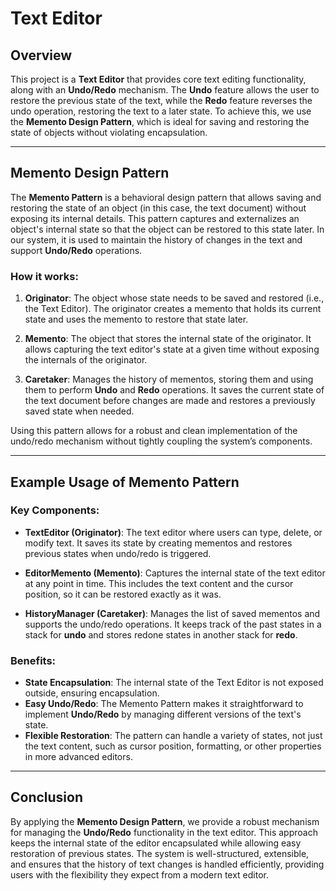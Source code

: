 # Text Editor

## Overview

This project is a **Text Editor** that provides core text editing functionality, along with an **Undo/Redo** mechanism. The **Undo** feature allows the user to restore the previous state of the text, while the **Redo** feature reverses the undo operation, restoring the text to a later state. To achieve this, we use the **Memento Design Pattern**, which is ideal for saving and restoring the state of objects without violating encapsulation.

---

## Memento Design Pattern

The **Memento Pattern** is a behavioral design pattern that allows saving and restoring the state of an object (in this case, the text document) without exposing its internal details. This pattern captures and externalizes an object's internal state so that the object can be restored to this state later. In our system, it is used to maintain the history of changes in the text and support **Undo/Redo** operations.

### How it works:

1. **Originator**: The object whose state needs to be saved and restored (i.e., the Text Editor). The originator creates a memento that holds its current state and uses the memento to restore that state later.
   
2. **Memento**: The object that stores the internal state of the originator. It allows capturing the text editor's state at a given time without exposing the internals of the originator.
   
3. **Caretaker**: Manages the history of mementos, storing them and using them to perform **Undo** and **Redo** operations. It saves the current state of the text document before changes are made and restores a previously saved state when needed.

Using this pattern allows for a robust and clean implementation of the undo/redo mechanism without tightly coupling the system’s components.

---

## Example Usage of Memento Pattern

### Key Components:
- **TextEditor (Originator)**: The text editor where users can type, delete, or modify text. It saves its state by creating mementos and restores previous states when undo/redo is triggered.
  
- **EditorMemento (Memento)**: Captures the internal state of the text editor at any point in time. This includes the text content and the cursor position, so it can be restored exactly as it was.

- **HistoryManager (Caretaker)**: Manages the list of saved mementos and supports the undo/redo operations. It keeps track of the past states in a stack for **undo** and stores redone states in another stack for **redo**.

### Benefits:
- **State Encapsulation**: The internal state of the Text Editor is not exposed outside, ensuring encapsulation.
- **Easy Undo/Redo**: The Memento Pattern makes it straightforward to implement **Undo/Redo** by managing different versions of the text's state.
- **Flexible Restoration**: The pattern can handle a variety of states, not just the text content, such as cursor position, formatting, or other properties in more advanced editors.

---

## Conclusion

By applying the **Memento Design Pattern**, we provide a robust mechanism for managing the **Undo/Redo** functionality in the text editor. This approach keeps the internal state of the editor encapsulated while allowing easy restoration of previous states. The system is well-structured, extensible, and ensures that the history of text changes is handled efficiently, providing users with the flexibility they expect from a modern text editor.

